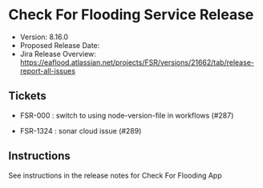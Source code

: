 # Check For Flooding Service Release

* Version: 8.16.0
* Proposed Release Date: 
* Jira Release Overview: https://eaflood.atlassian.net/projects/FSR/versions/21662/tab/release-report-all-issues

## Tickets


  
  - FSR-000 : switch to using node-version-file in workflows (#287)
  
  - FSR-1324 : sonar cloud issue (#289)
  


## Instructions

See instructions in the release notes for Check For Flooding App
